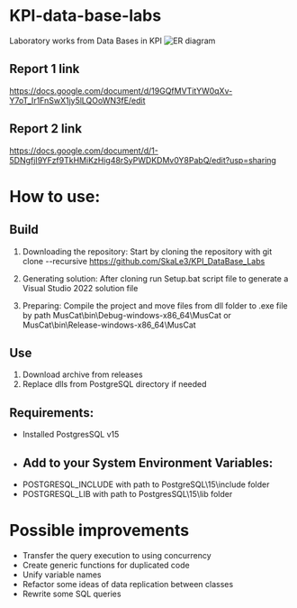 # KPI-data-base-labs
Laboratory works from Data Bases in KPI
![ER diagram](https://github.com/SkaLe3/KPI_DataBase_Labs/blob/28a54466825e473627a322b78ef2084d8fe1a28c/ER2.png)
## Report 1 link
https://docs.google.com/document/d/19GQfMVTitYW0qXv-Y7oT_Ir1FnSwX1jy5lLQOoWN3fE/edit
## Report 2 link
https://docs.google.com/document/d/1-5DNgfjI9YFzf9TkHMiKzHig48rSyPWDKDMv0Y8PabQ/edit?usp=sharing

# How to use:
## Build
1. Downloading the repository:
Start by cloning the repository with git clone --recursive https://github.com/SkaLe3/KPI_DataBase_Labs

2. Generating solution:
After cloning run Setup.bat script file to generate a Visual Studio 2022 solution file

3. Preparing:
Compile the project and move files from dll folder to .exe file by path MusCat\bin\Debug-windows-x86_64\MusCat or MusCat\bin\Release-windows-x86_64\MusCat
## Use
1. Download archive from releases
2. Replace dlls from PostgreSQL directory if needed
    
## Requirements:
* Installed PostgresSQL v15
* ## Add to your System Environment Variables:
* POSTGRESQL_INCLUDE with path to PostgreSQL\15\include folder
* POSTGRESQL_LIB with path to PostgresSQL\15\lib folder

# Possible improvements
* Transfer the query execution to using concurrency
* Create generic functions for duplicated code
* Unify variable names
* Refactor some ideas of data replication between classes
* Rewrite some SQL queries
